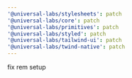 ```yaml
---
'@universal-labs/stylesheets': patch
'@universal-labs/core': patch
'@universal-labs/primitives': patch
'@universal-labs/styled': patch
'@universal-labs/tailwind-ui': patch
'@universal-labs/twind-native': patch
---
```


fix rem setup
